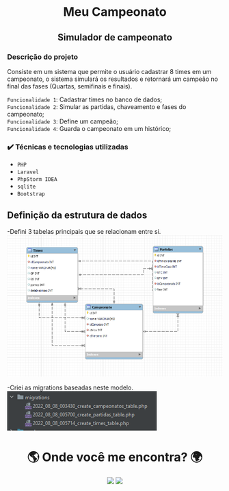 <h1 align="center">Meu Campeonato</h1>
<h2 align="center">Simulador de campeonato</h2>

<h3> Descrição do projeto </h3>

Consiste em um sistema que permite o usuário cadastrar 8 times em um campeonato, o sistema simulará os resultados e retornará um campeão no final das fases (Quartas, semifinais e finais).

`Funcionalidade 1`: Cadastrar times no banco de dados;</br>
`Funcionalidade 2`: Simular as partidas, chaveamento e fases do campeonato;</br>
`Funcionalidade 3`: Define um campeão;</br>
`Funcionalidade 4`: Guarda o campeonato em um histórico;</br>


<h3> ✔️ Técnicas e tecnologias utilizadas </h3>
 
- ``PHP``
- ``Laravel``
- ``PhpStorm IDEA``
- ``sqlite`` 
- ``Bootstrap``


## Definição da estrutura de dados

-Defini 3 tabelas principais que se relacionam entre si.</br>
![Modelo do banco](https://github.com/hallisonbrancalhao/Meu-Campeonato/blob/master/assets/modelo-banco.png?raw=true) </br>

-Criei as migrations baseadas neste modelo.</br>
![Modelo do banco](https://github.com/hallisonbrancalhao/Meu-Campeonato/blob/master/assets/migrations.png?raw=true)

<h1 align="center">🌎 Onde você me encontra? 🌍</h1>

                                    
<div align="center" >  
  <a href = "mailto:hallison.o.b@gmail.com"><img src="https://img.shields.io/badge/Gmail-D14836?style=for-the-badge&logo=gmail&logoColor=white" target="_blank"></a>
  <a href="https://www.linkedin.com/in/hallison-brancalhao/" target="_blank"><img src="https://img.shields.io/badge/-LinkedIn-%230077B5?style=for-the-badge&logo=linkedin&logoColor=white" target="_blank"></a> 
</div